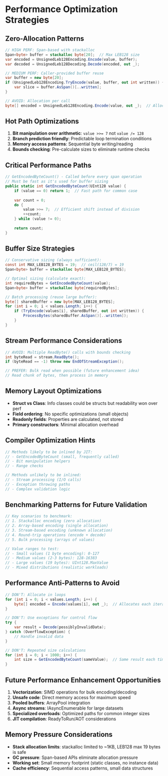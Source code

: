 # Performance Optimization Strategies

## Zero-Allocation Patterns
```csharp
// HIGH PERF: Span-based with stackalloc
Span<byte> buffer = stackalloc byte[20];  // Max LEB128 size
var encoded = UnsignedLeb128Encoding.Encode(value, buffer);
var decoded = UnsignedLeb128Decoding.Decode(encoded, out _);

// MEDIUM PERF: Caller-provided buffer reuse
var buffer = new byte[20];
if (UnsignedLeb128Encoding.TryEncode(value, buffer, out int written)) {
    var slice = buffer.AsSpan()[..written];
}

// AVOID: Allocation per call
byte[] encoded = UnsignedLeb128Encoding.Encode(value, out _);  // Allocates
```

## Hot Path Optimizations
1. **Bit manipulation over arithmetic**: `value >>= 7` not `value /= 128`
2. **Branch prediction friendly**: Predictable loop termination conditions
3. **Memory access patterns**: Sequential byte writing/reading
4. **Bounds checking**: Pre-calculate sizes to eliminate runtime checks

## Critical Performance Paths
```csharp
// GetEncodedByteCount() - Called before every span operation
// Must be fast as it's used for buffer sizing
public static int GetEncodedByteCount(UInt128 value) {
    if (value == 0) return 1;  // Fast path for common case
    
    var count = 0;
    do {
        value >>= 7;  // Efficient shift instead of division
        ++count;
    } while (value != 0);
    
    return count;
}
```

## Buffer Size Strategies
```csharp
// Conservative sizing (always sufficient):
const int MAX_LEB128_BYTES = 19;  // ceil(128/7) = 19
Span<byte> buffer = stackalloc byte[MAX_LEB128_BYTES];

// Optimal sizing (calculate exact):
int requiredBytes = GetEncodedByteCount(value);
Span<byte> buffer = stackalloc byte[requiredBytes];

// Batch processing (reuse large buffer):
byte[] sharedBuffer = new byte[MAX_LEB128_BYTES];
for (int i = 0; i < values.Length; i++) {
    if (TryEncode(values[i], sharedBuffer, out int written)) {
        ProcessBytes(sharedBuffer.AsSpan()[..written]);
    }
}
```

## Stream Performance Considerations
```csharp
// AVOID: Multiple ReadByte() calls with bounds checking
int byteRead = stream.ReadByte();
if (byteRead == -1) throw new EndOfStreamException();

// PREFER: Bulk read when possible (future enhancement idea)
// Read chunk of bytes, then process in memory
```

## Memory Layout Optimizations  
- **Struct vs Class**: Info classes could be structs but readability won over perf
- **Field ordering**: No specific optimizations (small objects)  
- **Readonly fields**: Properties are calculated, not stored
- **Primary constructors**: Minimal allocation overhead

## Compiler Optimization Hints
```csharp
// Methods likely to be inlined by JIT:
// - GetEncodedByteCount (small, frequently called)
// - Bit manipulation helpers
// - Range checks

// Methods unlikely to be inlined:
// - Stream processing (I/O calls)
// - Exception throwing paths
// - Complex validation logic
```

## Benchmarking Patterns for Future Validation
```csharp
// Key scenarios to benchmark:
// 1. Stackalloc encoding (zero allocation)
// 2. Array-based encoding (single allocation)  
// 3. Stream-based encoding (unknown allocation)
// 4. Round-trip operations (encode + decode)
// 5. Bulk processing (arrays of values)

// Value ranges to test:
// - Small values (1 byte encoding): 0-127
// - Medium values (2-3 bytes): 128-16383  
// - Large values (19 bytes): UInt128.MaxValue
// - Mixed distributions (realistic workloads)
```

## Performance Anti-Patterns to Avoid
```csharp
// DON'T: Allocate in loops
for (int i = 0; i < values.Length; i++) {
    byte[] encoded = Encode(values[i], out _);  // Allocates each iteration
}

// DON'T: Use exceptions for control flow
try {
    var result = Decode(possiblyInvalidData);
} catch (OverflowException) {
    // Handle invalid data
}

// DON'T: Repeated size calculations  
for (int i = 0; i < 1000; i++) {
    int size = GetEncodedByteCount(sameValue);  // Same result each time
}
```

## Future Performance Enhancement Opportunities
1. **Vectorization**: SIMD operations for bulk encoding/decoding
2. **Unsafe code**: Direct memory access for maximum speed
3. **Pooled buffers**: ArrayPool<byte> integration
4. **Async streams**: IAsyncEnumerable for large datasets
5. **Specialized overloads**: Optimized paths for common integer sizes
6. **JIT compilation**: ReadyToRun/AOT considerations

## Memory Pressure Considerations
- **Stack allocation limits**: stackalloc limited to ~1KB, LEB128 max 19 bytes is safe
- **GC pressure**: Span-based APIs eliminate allocation pressure
- **Working set**: Small memory footprint (static classes, no instance data)
- **Cache efficiency**: Sequential access patterns, small data structures